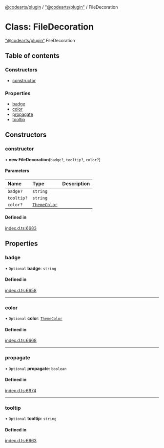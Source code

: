 [@codearts/plugin](../README.md) / ["@codearts/plugin"](../modules/_codearts_plugin_.md) / FileDecoration

# Class: FileDecoration

["@codearts/plugin"](../modules/_codearts_plugin_.md).FileDecoration

## Table of contents

### Constructors

- [constructor](codearts_plugin_.FileDecoration.md#constructor)

### Properties

- [badge](codearts_plugin_.FileDecoration.md#badge)
- [color](codearts_plugin_.FileDecoration.md#color)
- [propagate](codearts_plugin_.FileDecoration.md#propagate)
- [tooltip](codearts_plugin_.FileDecoration.md#tooltip)

## Constructors

### constructor

• **new FileDecoration**(`badge?`, `tooltip?`, `color?`)

#### Parameters

| Name | Type | Description |
| :------ | :------ | :------ |
| `badge?` | `string` |  |
| `tooltip?` | `string` |  |
| `color?` | [`ThemeColor`](codearts_plugin_.ThemeColor.md) |  |

#### Defined in

[index.d.ts:6683](https://github.com/huaweicloud/cloudide-plugin-api/blob/03c74e5/index.d.ts#L6683)

## Properties

### badge

• `Optional` **badge**: `string`

#### Defined in

[index.d.ts:6658](https://github.com/huaweicloud/cloudide-plugin-api/blob/03c74e5/index.d.ts#L6658)

___

### color

• `Optional` **color**: [`ThemeColor`](codearts_plugin_.ThemeColor.md)

#### Defined in

[index.d.ts:6668](https://github.com/huaweicloud/cloudide-plugin-api/blob/03c74e5/index.d.ts#L6668)

___

### propagate

• `Optional` **propagate**: `boolean`

#### Defined in

[index.d.ts:6674](https://github.com/huaweicloud/cloudide-plugin-api/blob/03c74e5/index.d.ts#L6674)

___

### tooltip

• `Optional` **tooltip**: `string`

#### Defined in

[index.d.ts:6663](https://github.com/huaweicloud/cloudide-plugin-api/blob/03c74e5/index.d.ts#L6663)
